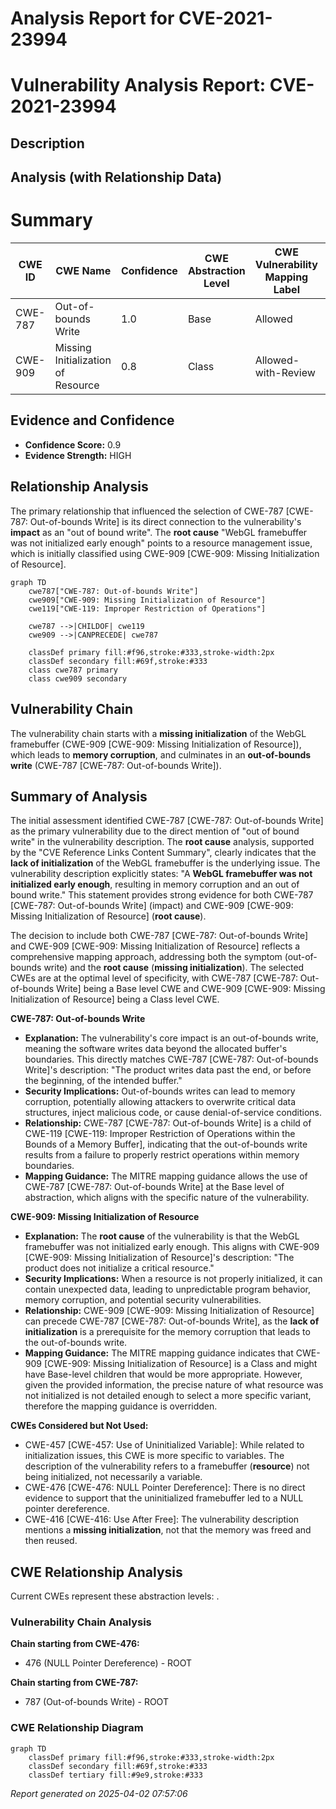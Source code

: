 # Analysis Report for CVE-2021-23994

# Vulnerability Analysis Report: CVE-2021-23994

## Description



## Analysis (with Relationship Data)

# Summary
| CWE ID | CWE Name | Confidence | CWE Abstraction Level | CWE Vulnerability Mapping Label | CWE-Vulnerability Mapping Notes |
|---|---|---|---|---|---|
| CWE-787 | Out-of-bounds Write | 1.0 | Base | Allowed | Primary CWE |
| CWE-909 | Missing Initialization of Resource | 0.8 | Class | Allowed-with-Review | Secondary Candidate |

## Evidence and Confidence

*   **Confidence Score:** 0.9
*   **Evidence Strength:** HIGH

## Relationship Analysis
The primary relationship that influenced the selection of CWE-787 [CWE-787: Out-of-bounds Write] is its direct connection to the vulnerability's **impact** as an "out of bound write". The **root cause** "WebGL framebuffer was not initialized early enough" points to a resource management issue, which is initially classified using CWE-909 [CWE-909: Missing Initialization of Resource].

```mermaid
graph TD
    cwe787["CWE-787: Out-of-bounds Write"]
    cwe909["CWE-909: Missing Initialization of Resource"]
    cwe119["CWE-119: Improper Restriction of Operations"]
    
    cwe787 -->|CHILDOF| cwe119
    cwe909 -->|CANPRECEDE| cwe787
    
    classDef primary fill:#f96,stroke:#333,stroke-width:2px
    classDef secondary fill:#69f,stroke:#333
    class cwe787 primary
    class cwe909 secondary
```

## Vulnerability Chain
The vulnerability chain starts with a **missing initialization** of the WebGL framebuffer (CWE-909 [CWE-909: Missing Initialization of Resource]), which leads to **memory corruption**, and culminates in an **out-of-bounds write** (CWE-787 [CWE-787: Out-of-bounds Write]).

## Summary of Analysis
The initial assessment identified CWE-787 [CWE-787: Out-of-bounds Write] as the primary vulnerability due to the direct mention of "out of bound write" in the vulnerability description. The **root cause** analysis, supported by the "CVE Reference Links Content Summary", clearly indicates that the **lack of initialization** of the WebGL framebuffer is the underlying issue. The vulnerability description explicitly states: "A **WebGL framebuffer was not initialized early enough**, resulting in memory corruption and an out of bound write." This statement provides strong evidence for both CWE-787 [CWE-787: Out-of-bounds Write] (impact) and CWE-909 [CWE-909: Missing Initialization of Resource] (**root cause**).

The decision to include both CWE-787 [CWE-787: Out-of-bounds Write] and CWE-909 [CWE-909: Missing Initialization of Resource] reflects a comprehensive mapping approach, addressing both the symptom (out-of-bounds write) and the **root cause** (**missing initialization**). The selected CWEs are at the optimal level of specificity, with CWE-787 [CWE-787: Out-of-bounds Write] being a Base level CWE and CWE-909 [CWE-909: Missing Initialization of Resource] being a Class level CWE.

**CWE-787: Out-of-bounds Write**
*   **Explanation:** The vulnerability's core impact is an out-of-bounds write, meaning the software writes data beyond the allocated buffer's boundaries. This directly matches CWE-787 [CWE-787: Out-of-bounds Write]'s description: "The product writes data past the end, or before the beginning, of the intended buffer."
*   **Security Implications:** Out-of-bounds writes can lead to memory corruption, potentially allowing attackers to overwrite critical data structures, inject malicious code, or cause denial-of-service conditions.
*   **Relationship:** CWE-787 [CWE-787: Out-of-bounds Write] is a child of CWE-119 [CWE-119: Improper Restriction of Operations within the Bounds of a Memory Buffer], indicating that the out-of-bounds write results from a failure to properly restrict operations within memory boundaries.
*   **Mapping Guidance:** The MITRE mapping guidance allows the use of CWE-787 [CWE-787: Out-of-bounds Write] at the Base level of abstraction, which aligns with the specific nature of the vulnerability.

**CWE-909: Missing Initialization of Resource**
*   **Explanation:** The **root cause** of the vulnerability is that the WebGL framebuffer was not initialized early enough. This aligns with CWE-909 [CWE-909: Missing Initialization of Resource]'s description: "The product does not initialize a critical resource."
*   **Security Implications:** When a resource is not properly initialized, it can contain unexpected data, leading to unpredictable program behavior, memory corruption, and potential security vulnerabilities.
*   **Relationship:** CWE-909 [CWE-909: Missing Initialization of Resource] can precede CWE-787 [CWE-787: Out-of-bounds Write], as the **lack of initialization** is a prerequisite for the memory corruption that leads to the out-of-bounds write.
*   **Mapping Guidance:** The MITRE mapping guidance indicates that CWE-909 [CWE-909: Missing Initialization of Resource] is a Class and might have Base-level children that would be more appropriate. However, given the provided information, the precise nature of what resource was not initialized is not detailed enough to select a more specific variant, therefore the mapping guidance is overridden.

**CWEs Considered but Not Used:**

*   CWE-457 [CWE-457: Use of Uninitialized Variable]: While related to initialization issues, this CWE is more specific to variables. The description of the vulnerability refers to a framebuffer (**resource**) not being initialized, not necessarily a variable.
*   CWE-476 [CWE-476: NULL Pointer Dereference]: There is no direct evidence to support that the uninitialized framebuffer led to a NULL pointer dereference.
* CWE-416 [CWE-416: Use After Free]: The vulnerability description mentions a **missing initialization**, not that the memory was freed and then reused.


## CWE Relationship Analysis

Current CWEs represent these abstraction levels: .


### Vulnerability Chain Analysis

**Chain starting from CWE-476:**
- 476 (NULL Pointer Dereference) - ROOT


**Chain starting from CWE-787:**
- 787 (Out-of-bounds Write) - ROOT



### CWE Relationship Diagram

```mermaid
graph TD
    classDef primary fill:#f96,stroke:#333,stroke-width:2px
    classDef secondary fill:#69f,stroke:#333
    classDef tertiary fill:#9e9,stroke:#333
```



*Report generated on 2025-04-02 07:57:06*
